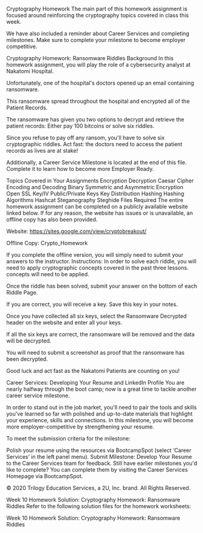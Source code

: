 Cryptography Homework
The main part of this homework assignment is focused around reinforcing the cryptography topics covered in class this week.

We have also included a reminder about Career Services and completing milestones. Make sure to complete your milestone to become employer competitive.

Cryptography Homework: Ransomware Riddles
Background
In this homework assignment, you will play the role of a cybersecurity analyst at Nakatomi Hospital.

Unfortunately, one of the hospital's doctors opened up an email containing ransomware.

This ransomware spread throughout the hospital and encrypted all of the Patient Records.

The ransomware has given you two options to decrypt and retrieve the patient records: Either pay 100 bitcoins or solve six riddles.

Since you refuse to pay off any ransom, you'll have to solve six cryptographic riddles. Act fast: the doctors need to access the patient records as lives are at stake!

Additionally, a Career Service Milestone is located at the end of this file. Complete it to learn how to become more Employer Ready.

Topics Covered in Your Assignments
Encryption
Decryption
Caesar Cipher
Encoding and Decoding
Binary
Symmetric and Asymmetric Encryption
Open SSL
Key/IV
Public/Private Keys
Key Distribution
Hashing
Hashing Algorithms
Hashcat
Steganography
Steghide
Files Required
The entire homework assignment can be completed on a publicly available website linked below. If for any reason, the website has issues or is unavailable, an offline copy has also been provided.

Website: https://sites.google.com/view/cryptobreakout/

Offline Copy: Crypto_Homework

If you complete the offline version, you will simply need to submit your answers to the instructor.
Instructions:
In order to solve each riddle, you will need to apply cryptographic concepts covered in the past three lessons. concepts will need to be applied.

Once the riddle has been solved, submit your answer on the bottom of each Riddle Page.

If you are correct, you will receive a key. Save this key in your notes.

Once you have collected all six keys, select the Ransomware Decrypted header on the website and enter all your keys.

If all the six keys are correct, the ransomware will be removed and the data will be decrypted.

You will need to submit a screenshot as proof that the ransomware has been decrypted.

Good luck and act fast as the Nakatomi Patients are counting on you!

Career Services: Developing Your Resume and LinkedIn Profile
You are nearly halfway through the boot camp; now is a great time to tackle another career service milestone.

In order to stand out in the job market, you'll need to pair the tools and skills you've learned so far with polished and up-to-date materials that highlight your experience, skills and connections. In this milestone, you will become more employer-competitive by strengthening your resume.

To meet the submission criteria for the milestone:

Polish your resume using the resources via BootcampSpot (select ‘Career Services’ in the left panel menu).
Submit Milestone: Develop Your Resume to the Career Services team for feedback.
Still have earlier milestones you'd like to complete? You can complete them by visiting the Career Services Homepage via BootcampSpot.

© 2020 Trilogy Education Services, a 2U, Inc. brand. All Rights Reserved.

Week 10 Homework Solution: Cryptography Homework: Ransomware Riddles
Refer to the following solution files for the homework worksheets:

Week 10 Homework Solution: Cryptography Homework: Ransomware Riddles
